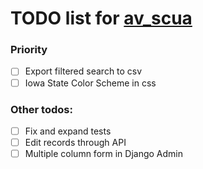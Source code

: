 # TODO list for [av_scua](https://github.com/wryan14/av_scua)

### Priority
- [ ] Export filtered search to csv
- [ ] Iowa State Color Scheme in css

### Other todos:
- [ ] Fix and expand tests
- [ ] Edit records through API
- [ ] Multiple column form in Django Admin
